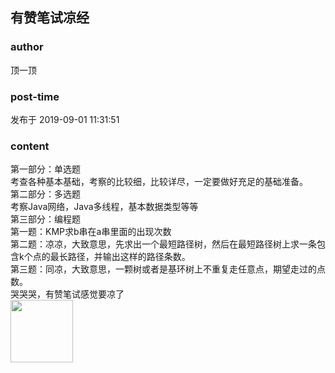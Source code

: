 ## 有赞笔试凉经
### author 
顶一顶
### post-time 

发布于  2019-09-01 11:31:51
### content 
<div class="post-topic-des nc-post-content">
 <div>
  第一部分：单选题
 </div>
 <div>
  考查各种基本基础，考察的比较细，比较详尽，一定要做好充足的基础准备。
 </div>
 <div>
  第二部分：多选题
 </div>
 <div>
  考察Java网络，Java多线程，基本数据类型等等
 </div>
 <div>
  第三部分：编程题
 </div>
 <div>
  第一题：KMP求b串在a串里面的出现次数
 </div>
 <div>
  第二题：凉凉，大致意思，先求出一个最短路径树，然后在最短路径树上求一条包含k个点的最长路径，并输出这样的路径条数。
 </div>
 <div>
  第三题：同凉，大致意思，一颗树或者是基环树上不重复走任意点，期望走过的点数。
 </div>
 <div>
  哭哭哭，有赞笔试感觉要凉了
 </div>
 <div>
  <img data-card-emoji="[笔试必过]" height="100px" src="https://uploadfiles.nowcoder.com/images/20191018/63_1571399780081_079F4FB55B755F6F198BEE97D7C95390" width="100px"/>
  <br/>
 </div>
</div>

